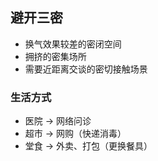 ## 避开三密

- 换气效果较差的密闭空间
- 拥挤的密集场所
- 需要近距离交谈的密切接触场景

### 生活方式

- 医院 → 网络问诊
- 超市 → 网购（快递消毒）
- 堂食 → 外卖、打包（更换餐具）
